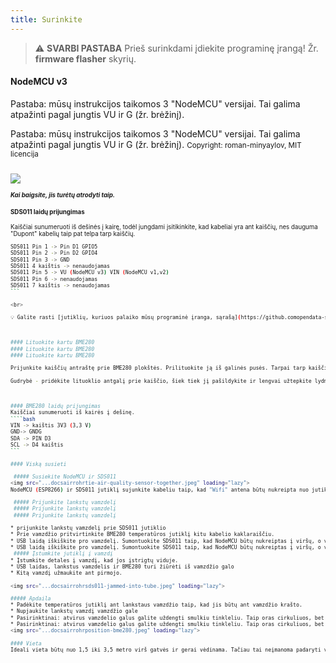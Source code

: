 ```yaml
---
title: Surinkite
---
```


> ⚠️ **SVARBI PASTABA**
Prieš surinkdami įdiekite programinę įrangą!
Žr. __firmware flasher__ skyrių.

#### NodeMCU v3
Pastaba: mūsų instrukcijos taikomos 3 "NodeMCU" versijai. Tai galima atpažinti pagal jungtis VU ir G (žr. brėžinį).

Pastaba: mūsų instrukcijos taikomos 3 "NodeMCU" versijai. Tai galima atpažinti pagal jungtis VU ir G (žr. brėžinį).
<small>Copyright: roman-minyaylov, MIT licencija<small>


<img src="...docsairrohrnodemcu-v3-bme280.jpeg" style="margin-top: 1em" loading="lazy">

##### Kai baigsite, jis turėtų atrodyti taip.


#### SDS011 laidų prijungimas
Kaiščiai sunumeruoti iš dešinės į kairę, todėl jungdami įsitikinkite, kad kabeliai yra ant kaiščių, nes dauguma "Dupont" kabelių taip pat telpa tarp kaiščių.
````bash
SDS011 Pin 1 -> Pin D1 GPIO5
SDS011 Pin 2 -> Pin D2 GPIO4
SDS011 Pin 3 -> GND
SDS011 4 kaištis -> nenaudojamas
SDS011 Pin 5 -> VU (NodeMCU v3) VIN (NodeMCU v1,v2)
SDS011 Pin 6 -> nenaudojamas
SDS011 7 kaištis -> nenaudojamas
```

<br>

💡 Galite rasti [jutiklių, kuriuos palaiko mūsų programinė įranga, sąrašą](https://github.comopendata-stuttgartsensors-softwareblobmasterairrohr-firmwareReadme.md)



#### Lituokite kartu BME280
#### Lituokite kartu BME280
#### Lituokite kartu BME280

Prijunkite kaiščių antraštę prie BME280 plokštės. Prilituokite ją iš galinės pusės. Tarpai tarp kaiščių labai maži, todėl būkite kantrūs ir atsargūs.

Gudrybė - pridėkite lituoklio antgalį prie kaiščio, šiek tiek jį pašildykite ir lengvai užtepkite lydmetalį.



#### BME280 laidų prijungimas
Kaiščiai sunumeruoti iš kairės į dešinę.
````bash
VIN -> kaištis 3V3 (3,3 V)
GND-> GNDG
SDA -> PIN D3
SCL -> D4 kaištis
```

#### Viską susieti

 ##### Susiekite NodeMCU ir SDS011
<img src="...docsairrohrtie-air-quality-sensor-together.jpeg" loading="lazy">
NodeMCU (ESP8266) ir SDS011 jutiklį sujunkite kabeliu taip, kad "Wifi" antena būtų nukreipta nuo jutiklio.

 ##### Prijunkite lankstų vamzdelį
 ##### Prijunkite lankstų vamzdelį
 ##### Prijunkite lankstų vamzdelį

* prijunkite lankstų vamzdelį prie SDS011 jutiklio
* Prie vamzdžio pritvirtinkite BME280 temperatūros jutiklį kitu kabelio kaklaraiščiu.
* USB laidą iškiškite pro vamzdelį. Sumontuokite SDS011 taip, kad NodeMCU būtų nukreiptas į viršų, o ventiliatorius - į apačią.
* USB laidą iškiškite pro vamzdelį. Sumontuokite SDS011 taip, kad NodeMCU būtų nukreiptas į viršų, o ventiliatorius - į apačią.
 ##### Įstumkite jutiklį į vamzdį
* Įstumkite detales į vamzdį, kad jos įstrigtų viduje.
* USB laidas, lankstus vamzdelis ir BME280 turi žiūrėti iš vamzdžio galo
* Kitą vamzdį užmaukite ant pirmojo.

<img src="...docsairrohrsds011-jammed-into-tube.jpeg" loading="lazy">

##### Apdaila
* Padėkite temperatūros jutiklį ant lankstaus vamzdžio taip, kad jis būtų ant vamzdžio krašto.
* Nupjaukite lankstų vamzdį vamzdžio gale
* Pasirinktinai: atvirus vamzdelio galus galite uždengti smulkiu tinkleliu. Taip oras cirkuliuos, bet vabzdžiai liks lauke.
* Pasirinktinai: atvirus vamzdelio galus galite uždengti smulkiu tinkleliu. Taip oras cirkuliuos, bet vabzdžiai liks lauke.
<img src="...docsairrohrposition-bme280.jpeg" loading="lazy">

#### Vieta
Ideali vieta būtų nuo 1,5 iki 3,5 metro virš gatvės ir gerai vėdinama. Tačiau tai neįmanoma padaryti visiems žmonėms, todėl registruojantis prašoma pateikti tokią informaciją kaip aukštis virš žemės ir padėtis gatvės atžvilgiu.

